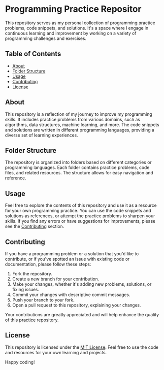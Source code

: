 # Programming Practice Repositor

This repository serves as my personal collection of programming practice problems, code snippets, and solutions. It's a space where I engage in continuous learning and improvement by working on a variety of programming challenges and exercises.

## Table of Contents

- [About](#about)
- [Folder Structure](#folder-structure)
- [Usage](#usage)
- [Contributing](#contributing)
- [License](#license)

## About

This repository is a reflection of my journey to improve my programming skills. It includes practice problems from various domains, such as algorithms, data structures, machine learning, and more. The code snippets and solutions are written in different programming languages, providing a diverse set of learning experiences.

## Folder Structure

The repository is organized into folders based on different categories or programming languages. Each folder contains practice problems, code files, and related resources. The structure allows for easy navigation and reference.

## Usage

Feel free to explore the contents of this repository and use it as a resource for your own programming practice. You can use the code snippets and solutions as references, or attempt the practice problems to sharpen your skills. If you find any errors or have suggestions for improvements, please see the [Contributing](#contributing) section.

## Contributing

If you have a programming problem or a solution that you'd like to contribute, or if you've spotted an issue with existing code or documentation, please follow these steps:

1. Fork the repository.
2. Create a new branch for your contribution.
3. Make your changes, whether it's adding new problems, solutions, or fixing issues.
4. Commit your changes with descriptive commit messages.
5. Push your branch to your fork.
6. Open a pull request to this repository, explaining your changes.

Your contributions are greatly appreciated and will help enhance the quality of this practice repository.

## License

This repository is licensed under the [MIT License](LICENSE). Feel free to use the code and resources for your own learning and projects.

Happy coding!

